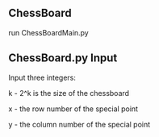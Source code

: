 ## ChessBoard

run ChessBoardMain.py

## ChessBoard.py Input

Input three integers:

k - 2^k is the size of the chessboard

x - the row number of the special point

y - the column number of the special point